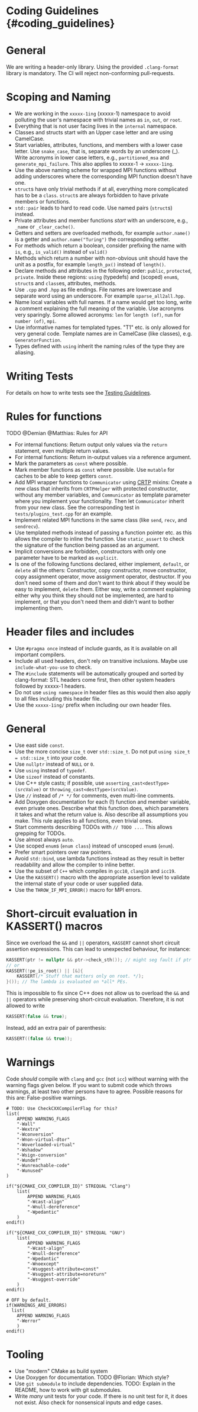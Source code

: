 Coding Guidelines {#coding_guidelines}
============
# General
We are writing a header-only library.
Using the provided `.clang-format` library is mandatory. The CI will reject non-conforming pull-requests.


# Scoping and Naming
* We are working in the `xxxxx-1ing` (xxxxx-1) namespace to avoid polluting the user's namespace with trivial names as `in`, `out`, or `root`.
* Everything that is not user facing lives in the `internal` namespace.
* Classes and structs start with an Upper case letter and are using CamelCase.
* Start variables, attributes, functions, and members with a lower case letter. Use `snake_case`, that is, separate words by an underscore (\_). Write acronyms in lower case letters, e.g., `partitioned_msa` and `generate_mpi_failure`. This also applies to xxxxx-1 -> `xxxxx-1ing`.
* Use the above naming scheme for wrapped MPI functions without adding underscores where the corresponding MPI function doesn't have one.
* `struct`s have only trivial methods if at all, everything more complicated has to be a `class`. `struct`s are always forbidden to have private members or functions.
* `std::pair` leads to hard to read code. Use named pairs (`struct`s) instead.
* Private attributes and member functions *start* with an underscore, e.g., `_name` or `_clear_cache()`.
* Getters and setters are overloaded methods, for example `author.name()` is a getter and `author.name("Turing")` the corresponding setter.
* For methods which return a boolean, consider prefixing the name with `is`, e.g., `is_valid()` instead of `valid()`
* Methods which return a number with non-obvious unit should have the unit as a postfix, for example `length_px()` instead of `length()`.
* Declare methods and attributes in the following order: `public`, `protected`, `private`. Inside these regions: `using` (typedefs) and (scoped) `enum`s, `struct`s and `class`es, attributes, methods.
* Use `.cpp` and `.hpp` as file endings. File names are lowercase and separate word using an underscore. For example `sparse_all2all.hpp`.
* Name local variables with full names. If a name would get too long, write a comment explaining the full meaning of the variable. Use acronyms very sparingly. Some allowed acronyms: `len` for `length (of)`, `num` for `number (of)`, `mpi`.
* Use informative names for templated types. "T1" etc. is only allowed for very general code. Template names are in CamelCase (like classes), e.g. `GeneratorFunction`.
* Types defined with `using` inherit the naming rules of the type they are aliasing.

# Writing Tests
For details on how to write tests see the [Testing Guidelines](testing_guidelines.md).

# Rules for functions
TODO \@Demian \@Matthias: Rules for API
* For internal functions: Return output only values via the `return` statement, even multiple return values.
* For internal functions: Return in-output values via a reference argument.
* Mark the parameters as `const` where possible.
* Mark member functions as `const` where possible. Use `mutable` for caches to be able to keep getters `const`. 
* Add MPI wrapper functions to `Communicator` using [CRTP](https://www.fluentcpp.com/2017/05/16/what-the-crtp-brings-to-code/) mixins: Create a new class that inherits from `CRTPHelper` with protected constructor, without any member variables, and `Communicator` as template parameter where you implement your functionality. Then let `Communicator` inherit from your new class. See the corresponding test in `tests/plugins_test.cpp` for an example.
* Implement related MPI functions in the same class (like `send`, `recv`, and `sendrecv`).
* Use templated methods instead of passing a function pointer etc. as this allows the compiler to inline the function. Use `static_assert` to check the signature of the function being passed as an argument.
* Implicit conversions are forbidden, constructors with only one parameter have to be marked as `explicit`.
* Is one of the following functions declared, either implement, `default`, or `delete` all the others: Constructor, copy constructor, move constructor, copy assignment operator, move assignment operator, destructor. If you don't need some of them and don't want to think about if they would be easy to implement, `delete` them. Either way, write a comment explaining either why you think they should not be implemented, are hard to implement, or that you don't need them and didn't want to bother implementing them.

# Header files and includes
* Use `#pragma once` instead of include guards, as it is available on all important compilers.
* Include all used headers, don't rely on transitive inclusions. Maybe use `include-what-you-use` to check.
* The `#include` statements will be automatically grouped and sorted by clang-format: STL headers come first, then other system headers followed by xxxxx-1 headers.
* Do not use `using namespace` in header files as this would then also apply to all files including this header file.
* Use the `xxxxx-1ing/` prefix when including our own header files.

# General
* Use east side `const`.
* Use the more concise `size_t` over `std::size_t`. Do not put `using size_t = std::size_t` into your code.
* Use `nullptr` instead of `NULL` or `0`.
* Use `using` instead of `typedef`.
* Use `sizeof` instead of constants.
* Use C++ style casts; if possible, use `asserting_cast<destType>(srcValve)` or `throwing_cast<destType>(srcValue)`.
* Use `//` instead of `/* */` for comments, even multi-line comments.
* Add Doxygen documentation for each (!) function and member variable, even private ones. Describe what this function does, which parameters it takes and what the return value is. Also describe all assumptions you make. This rule applies to all functions, even trivial ones.
* Start comments describing TODOs with `// TODO ...`. This allows grepping for TODOs.
* Use almost always `auto`.
* Use scoped `enum`s (`enum class`) instead of unscoped `enum`s (`enum`).
* Prefer smart pointers over raw pointers.
* Avoid `std::bind`, use lambda functions instead as they result in better readability and allow the compiler to inline better.
* Use the subset of `C++` which compiles in `gcc10`, `clang10` and `icc19`.
* Use the `KASSERT()` macro with the appropriate assertion level to validate the internal state of your code or user supplied data.
* Use the `THROW_IF_MPI_ERROR()` macro for MPI errors.

# Short-circuit evaluation in KASSERT() macros
Since we overload the `&&` and `||` operators, `KASSERT` cannot short circuit assertion expressions.
This can lead to unexpected behaviour, for instance:

```cpp
KASSERT(ptr != nullptr && ptr->check_sth()); // might seg fault if ptr == nullptr
// or
KASSERT(!pe_is_root() || [&]{
    KASSERT(/* Stuff that matters only on root. */);
}()); // The lambda is evaluated on *all* PEs.
```

This is impossible to fix since C++ does not allow us to overload the `&&` and `||` operators while preserving short-circuit evaluation.
Therefore, it is not allowed to write
```cpp
KASSERT(false && true);
```
Instead, add an extra pair of parenthesis:
```cpp
KASSERT((false && true));
```

# Warnings
Code *should* compile with `clang` and `gcc` (not `icc`) without warning with the warning flags given below. If you want to submit code which throws warnings, at least two other persons have to agree. Possible reasons for this are: False-positive warnings.

```
# TODO: Use CheckCXXCompilerFlag for this?
list(
    APPEND WARNING_FLAGS
    "-Wall"
    "-Wextra"
    "-Wconversion"
    "-Wnon-virtual-dtor"
    "-Woverloaded-virtual"
    "-Wshadow"
    "-Wsign-conversion"
    "-Wundef"
    "-Wunreachable-code"
    "-Wunused"
)

if("${CMAKE_CXX_COMPILER_ID}" STREQUAL "Clang")
    list(
        APPEND WARNING_FLAGS
        "-Wcast-align"
        "-Wnull-dereference"
        "-Wpedantic"
    )
endif()

if("${CMAKE_CXX_COMPILER_ID}" STREQUAL "GNU")
    list(
        APPEND WARNING_FLAGS
        "-Wcast-align"
        "-Wnull-dereference"
        "-Wpedantic"
        "-Wnoexcept"
        "-Wsuggest-attribute=const"
        "-Wsuggest-attribute=noreturn"
        "-Wsuggest-override"
    )
endif()

# OFF by default.
if(WARNINGS_ARE_ERRORS)
  list(
    APPEND WARNING_FLAGS
    "-Werror"
    )
endif()
```

# Tooling
* Use "modern" CMake as build system
* Use Doxygen for documentation. TODO \@Florian: Which style?
* Use `git submodule` to include dependencies. TODO: Explain in the README, how to work with git submodules.
* Write *many* unit tests for your code. If there is no unit test for it, it does not exist. Also check for nonsensical inputs and edge cases.
